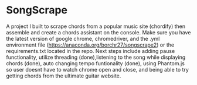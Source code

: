 # SongScrape
A project I built to scrape chords from a popular music site (chordify) then assemble and create a chords assistant on the console. 
Make sure you have the latest version of google chrome, chromedriver, and the .yml environment file (https://anaconda.org/borchr27/songscrape2) or the requirements.txt located in the repo. Next steps include adding pause functionality, utilize threading (done),listening to the song while displaying chords (done), auto changing tempo funtionality (done), using Phantom.js so user doesnt have to watch chrome open and close, and being able to try getting chords from the ultimate guitar website. 
